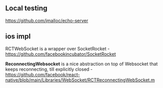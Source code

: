 
## Local testing

https://github.com/jmalloc/echo-server

## ios impl

RCTWebSocket is a wrapper over SocketRocket - https://github.com/facebookincubator/SocketRocket

**ReconnectingWebsocket** is a nice abstraction on top of Websocket that keeps reconnecting, till explicitly closed - https://github.com/facebook/react-native/blob/main/Libraries/WebSocket/RCTReconnectingWebSocket.m

